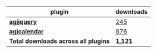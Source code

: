 plugin|downloads
------|----------
[**agjjquery**](https://www.npmjs.com/package/agjjquery)|[245](https://www.npmjs.com/package/agjjquery)
[**agjcalendar**](https://www.npmjs.com/package/agjcalendar)|[876](https://www.npmjs.com/package/agjcalendar)
**Total downloads across all plugins**|**1,121**
